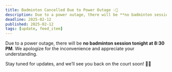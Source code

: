 ```yaml
---
title: Badminton Cancelled Due to Power Outage 💡🚨
description: Due to a power outage, there will be **no badminton session tonight. We apologize for the inconvenience and appreciate your understanding.  
deadline: 2025-02-12
published: 2025-02-12
tags: [update, feed_item]
---
```


Due to a power outage, there will be **no badminton session tonight at 8:30 PM**. We apologize for the inconvenience and appreciate your understanding.  

Stay tuned for updates, and we’ll see you back on the court soon! 🏸💡
